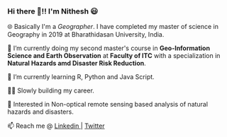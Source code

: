 ### Hi there 👋!! I'm Nithesh :smiley:

🌐 Basically I'm a *Geographer*. I have completed my master of science in Geography in 2019 at Bharathidasan University, India.

🔭 I’m currently doing my second master's course in __Geo-Information Science and Earth Observation__ at __Faculty of ITC__ with a specialization in __Natural Hazards amd Disaster Risk Reduction__.

🌱 I’m currently learning R, Python and Java Script.


👨‍🎓 Slowly building my career.

📘 Interested in Non-optical remote sensing based analysis of natural hazards and disasters.


📫 Reach me @ <a href ="https://www.linkedin.com/in/nitheyznirmal/"> Linkedin </a> | <a href ="https://twitter.com/nitheshnirmal"> Twitter </a> 



<!--
**Nitheshnirmal/Nitheshnirmal** is a ✨ _special_ ✨ repository because its `README.md` (this file) appears on your GitHub profile.

Here are some ideas to get you started:

- 🔭 I’m currently working on ...
- 🌱 I’m currently learning ...
- 👯 I’m looking to collaborate on ...
- 🤔 I’m looking for help with ...
- 💬 Ask me about ...
- 📫 How to reach me: ...
- 😄 Pronouns: ...
- ⚡ Fun fact: ...
-->
